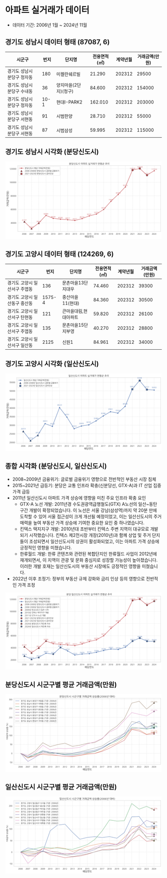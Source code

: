 # 아파트 실거래가 데이터
* 데이터 기간: 2006년 1월 ~ 2024년 11월

## 경기도 성남시 데이터 형태 (87087, 6)

| 시군구                      | 번지 | 단지명                | 전용면적(㎡) | 계약년월 | 거래금액(만원) |
| --------------------------- | ---- | --------------------- | ------------ | -------- | -------------- |
| 경기도 성남시 분당구 정자동 | 180  | 미켈란쉐르빌          | 21.290       | 202312   | 29500          |
| 경기도 성남시 분당구 수내동 | 36   | 양지마을(2단지)(청구) | 84.600       | 202312   | 154000         |
| 경기도 성남시 분당구 정자동 | 10-1 | 현대I-PARK2           | 162.010      | 202312   | 203000         |
| 경기도 성남시 분당구 서현동 | 91   | 시범한양              | 28.710       | 202312   | 55000          |
| 경기도 성남시 분당구 서현동 | 87   | 시범삼성              | 59.995       | 202312   | 115000         |

## 경기도 성남시 시각화 (분당신도시)

![alt text](image.png)

## 경기도 고양시 데이터 형태 (124269, 6)

| 시군구                        | 번지   | 단지명                | 전용면적(㎡) | 계약년월 | 거래금액(만원) |
| ----------------------------- | ------ | --------------------- | ------------ | -------- | -------------- |
| 경기도 고양시 일산서구 주엽동 | 136    | 문촌마을13단지대우    | 74.460       | 202312   | 39300          |
| 경기도 고양시 일산동구 중산동 | 1575-4 | 중산마을11(현대)      | 84.360       | 202312   | 30500          |
| 경기도 고양시 일산서구 탄현동 | 121    | 큰마을대림,현대아파트 | 59.820       | 202312   | 26100          |
| 경기도 고양시 일산서구 주엽동 | 135    | 문촌마을15단지부영    | 40.270       | 202312   | 28800          |
| 경기도 고양시 일산서구 일산동 | 2125   | 신원1                 | 84.961       | 202312   | 34000          |

## 경기도 고양시 시각화 (일산신도시)

![alt text](image-1.png)

## 종합 시각화 (분당신도시, 일산신도시)

* 2008~2009년 금융위기: 글로벌 금융위기 영향으로 전반적인 부동산 시장 침체
* 2015~2021년 급등기: 분당은 교통 인프라 확충(신분당선, GTX-A)과 IT 산업 집중 가격 급등
* 2011년 일산신도시 아파트 가격 상승에 영향을 미친 주요 인프라 확충 요인
  * GTX-A 노선 개발: 2011년경 수도권광역급행철도(GTX) A노선의 일산~동탄 구간 개발이 확정되었습니다. 이 노선은 서울 강남(삼성역)까지 약 20분 만에 도착할 수 있어 서울 접근성이 크게 개선될 예정이었고, 이는 일산신도시의 주거 매력을 높여 부동산 가격 상승에 기여한 중요한 요인 중 하나였습니다.
  * 킨텍스 택지지구 개발: 2010년대 초반부터 킨텍스 주변 지역이 대규모로 개발되기 시작했습니다. 킨텍스 제2전시장 개장(2010년)과 함께 상업 및 주거 단지들이 조성되면서 일산신도시의 상권이 활성화되었고, 이는 아파트 가격 상승에 긍정적인 영향을 미쳤습니다.
  * 한류월드 개발: 한류 콘텐츠와 관련된 복합단지인 한류월드 사업이 2012년에 재개되면서, 이 지역이 관광 및 문화 중심지로 성장할 가능성이 높아졌습니다. 이러한 개발 호재는 일산신도시의 부동산 시장에도 긍정적인 영향을 미쳤습니다.
* 2022년 이후 조정기: 정부의 부동산 규제 강화와 금리 인상 등의 영향으로 전반적인 가격 조정

![alt text](image-2.png)

## 분당신도시 시군구별 평균 거래금액(만원)

![alt text](image-3.png)

## 일산신도시 시군구별 평균 거래금액(만원)

![alt text](image-4.png)
